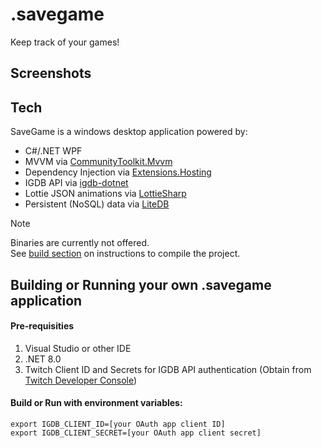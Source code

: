 # .savegame

Keep track of your games!

## Screenshots

## Tech

SaveGame is a windows desktop application powered by:
- C#/.NET WPF
- MVVM via [CommunityToolkit.Mvvm](https://www.nuget.org/packages/CommunityToolkit.Mvvm)
- Dependency Injection via [Extensions.Hosting](https://www.nuget.org/packages/Microsoft.Extensions.Hosting)
- IGDB API via [igdb-dotnet](https://github.com/kamranayub/igdb-dotnet)
- Lottie JSON animations via [LottieSharp](https://github.com/quicoli/LottieSharp)
- Persistent (NoSQL) data via [LiteDB](https://www.litedb.org/)

> [!Note]
> Binaries are currently not offered.  
> See [build section](#building-or-running-you-own-savegame-application) on instructions to compile the project.

## Building or Running your own .savegame application

#### Pre-requisities
1. Visual Studio or other IDE
2. .NET 8.0
3. Twitch Client ID and Secrets for IGDB API authentication (Obtain from [Twitch Developer Console](https://dev.twitch.tv/console/apps))

#### Build or Run with environment variables:
```shell
export IGDB_CLIENT_ID=[your OAuth app client ID]
export IGDB_CLIENT_SECRET=[your OAuth app client secret]
```
